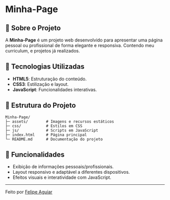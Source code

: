# Minha-Page

## 📖 Sobre o Projeto
A **Minha-Page** é um projeto web desenvolvido para apresentar uma página pessoal ou profissional de forma elegante e responsiva. Contendo meu curriculum, e projetos já realizados.

## 🚀 Tecnologias Utilizadas
- **HTML5**: Estruturação do conteúdo.
- **CSS3**: Estilização e layout.
- **JavaScript**: Funcionalidades interativas.

## 📂 Estrutura do Projeto
```
Minha-Page/
├─ assets/        # Imagens e recursos estáticos
├─ css/           # Estilos em CSS
├─ js/            # Scripts em JavaScript
├─ index.html     # Página principal
└─ README.md      # Documentação do projeto
```

## 🌟 Funcionalidades
- Exibição de informações pessoais/profissionais.
- Layout responsivo e adaptável a diferentes dispositivos.
- Efeitos visuais e interatividade com JavaScript.

---
Feito por [Felipe Aguiar](https://github.com/felipeaguiarlps)

